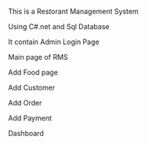 This is a Restorant Management System 

Using C#.net and Sql Database 

It contain Admin Login Page

Main page of RMS

Add Food page

Add Customer

Add Order 

Add Payment 

Dashboard




